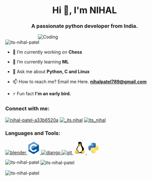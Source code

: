 <h1 align="center">Hi 👋, I'm NIHAL</h1>
<h3 align="center">A passionate python developer from India.</h3>
<img align="right" alt="Coding" width="400" src="https://media0.giphy.com/media/HEPwfdu6T6svpPE1eN/giphy.gif?cid=ecf05e47di22ehqmwfw64opwynxk8tf4z9jzzf3ovubreqgh&rid=giphy.gif&ct=s"

<p align="left"> <img src="https://komarev.com/ghpvc/?username=its-nihal-patel&label=Profile%20views&color=0e75b6&style=flat" alt="its-nihal-patel" /> </p>

- 🔭 I’m currently working on **Chess**

- 🌱 I’m currently learning **ML**

- 💬 Ask me about **Python, C and Linux**

- 📫 How to reach me? Email me Here. **nihalpatel789@gmail.com**

- ⚡ Fun fact **I'm an early bird.**

<h3 align="left">Connect with me:</h3>
<p align="left">
<a href="https://linkedin.com/in/nihal-patel-a33b6520a" target="blank"><img align="center" src="https://raw.githubusercontent.com/rahuldkjain/github-profile-readme-generator/master/src/images/icons/Social/linked-in-alt.svg" alt="nihal-patel-a33b6520a" height="30" width="40" /></a>
<a href="https://instagram.com/_its.nihal" target="blank"><img align="center" src="https://raw.githubusercontent.com/rahuldkjain/github-profile-readme-generator/master/src/images/icons/Social/instagram.svg" alt="_its.nihal" height="30" width="40" /></a>
<a href="https://www.hackerrank.com/its_nihal" target="blank"><img align="center" src="https://raw.githubusercontent.com/rahuldkjain/github-profile-readme-generator/master/src/images/icons/Social/hackerrank.svg" alt="its_nihal" height="30" width="40" /></a>
</p>

<h3 align="left">Languages and Tools:</h3>
<p align="left"> <a href="https://www.blender.org/" target="_blank" rel="noreferrer"> <img src="https://download.blender.org/branding/community/blender_community_badge_white.svg" alt="blender" width="40" height="40"/> </a> <a href="https://www.cprogramming.com/" target="_blank" rel="noreferrer"> <img src="https://raw.githubusercontent.com/devicons/devicon/master/icons/c/c-original.svg" alt="c" width="40" height="40"/> </a> <a href="https://www.djangoproject.com/" target="_blank" rel="noreferrer"> <img src="https://cdn.worldvectorlogo.com/logos/django.svg" alt="django" width="40" height="40"/> </a> <a href="https://git-scm.com/" target="_blank" rel="noreferrer"> <img src="https://www.vectorlogo.zone/logos/git-scm/git-scm-icon.svg" alt="git" width="40" height="40"/> </a> <a href="https://www.linux.org/" target="_blank" rel="noreferrer"> <img src="https://raw.githubusercontent.com/devicons/devicon/master/icons/linux/linux-original.svg" alt="linux" width="40" height="40"/> </a> <a href="https://www.python.org" target="_blank" rel="noreferrer"> <img src="https://raw.githubusercontent.com/devicons/devicon/master/icons/python/python-original.svg" alt="python" width="40" height="40"/> </a> </p>

<p><img align="left" src="https://github-readme-stats.vercel.app/api/top-langs?username=its-nihal-patel&show_icons=true&locale=en&layout=compact" alt="its-nihal-patel" /></p>

<p>&nbsp;<img align="center" src="https://github-readme-stats.vercel.app/api?username=its-nihal-patel&show_icons=true&locale=en" alt="its-nihal-patel" /></p>

<p><img align="center" src="https://github-readme-streak-stats.herokuapp.com/?user=its-nihal-patel&" alt="its-nihal-patel" /></p>
